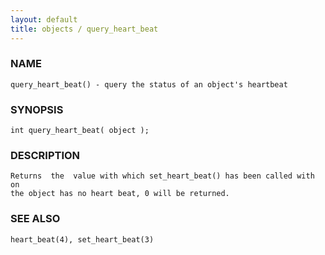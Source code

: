 ```yaml
---
layout: default
title: objects / query_heart_beat
---
```


### NAME

    query_heart_beat() - query the status of an object's heartbeat

### SYNOPSIS

    int query_heart_beat( object );

### DESCRIPTION

    Returns  the  value with which set_heart_beat() has been called with on
    the object has no heart beat, 0 will be returned.

### SEE ALSO

    heart_beat(4), set_heart_beat(3)
